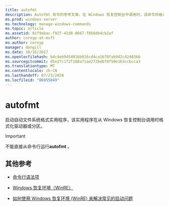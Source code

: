 ```yaml
---
title: autofmt
description: Autofmt 命令的参考文章，在 Windows 恢复控制台中调用时，该命令将格式化驱动器或分区。
ms.prod: windows-server
ms.technology: manage-windows-commands
ms.topic: article
ms.assetid: 81f9abac-f927-41d8-8667-f056db4cb2af
author: coreyp-at-msft
ms.author: coreyp
manager: dongill
ms.date: 10/16/2017
ms.openlocfilehash: b4c4eb9454016b816cd4ca1670fab942c4240366
ms.sourcegitcommit: d5e27c1f2f168a71ae272bebf8f50e1b3ccbcca3
ms.translationtype: MT
ms.contentlocale: zh-CN
ms.lasthandoff: 07/23/2020
ms.locfileid: "86955849"
---
```

# <a name="autofmt"></a>autofmt

启动自动文件系统格式实用程序，该实用程序在从 Windows 恢复控制台调用时格式化驱动器或分区。

> [!IMPORTANT]
> 不能直接从命令行运行**autofmt** 。

## <a name="additional-references"></a>其他参考

- [命令行语法项](command-line-syntax-key.md)

- [Windows 恢复环境（WinRE）](/windows-hardware/manufacture/desktop/windows-recovery-environment--windows-re--technical-reference)

- [如何使用 Windows 恢复环境 (WinRE) 来解决常见的启动问题](https://support.microsoft.com/help/4026030/how-to-use-windows-recovery-environment-winre-to-troubleshoot-common-s)
